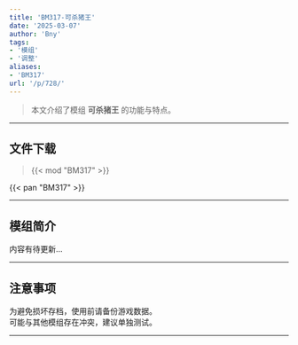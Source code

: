 ```yaml
---
title: 'BM317-可杀猪王'
date: '2025-03-07'
author: 'Bny'
tags:
- '模组'
- '调整'
aliases:
- 'BM317'
url: '/p/728/'
---
```


> 本文介绍了模组 **可杀猪王** 的功能与特点。

---

## 文件下载  

> {{< mod "BM317" >}}  

{{< pan "BM317" >}}  

---

## 模组简介

>  
内容有待更新...  

---

## 注意事项

>  
为避免损坏存档，使用前请备份游戏数据。  
可能与其他模组存在冲突，建议单独测试。  

---

